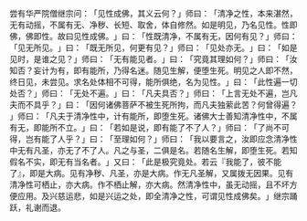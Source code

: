 尝有华严院僧继宗问：​「见性成佛，其义云何？​」师曰：​「清净之性，本来湛然，无有动摇，不属有无、净秽、长短、取舍，体自修然。如是明见，乃名见性。性即佛，佛即性。故曰见性成佛。​」曰：​「性既清净，不属有无，因何有见？​」师曰：​「见无所见。​」曰：​「既无所见，何更有见？​」师曰：​「见处亦无。​」曰：​「如是见时，是谁之见？​」师曰：​「无有能见者。​」曰：​「究竟其理如何？​」师曰：​「汝知否？妄计为有，即有能所，乃得名迷。随见生解，便堕生死。明见之人即不然，终日见，未尝见。求名处体相不可得，能所俱绝，名为见性。​」曰：​「此性遍一切处否？​」师曰：​「无处不遍。​」曰：​「凡夫具否？​」师曰：​「上言无处不遍，岂凡夫而不具乎？​」曰：​「因何诸佛菩萨不被生死所拘，而凡夫独萦此苦？何曾得遍？​」师曰：​「凡夫于清净性中，计有能所，即堕生死。诸佛大士善知清净性中，不属有无，即能所不立。​」曰：​「若如是说，即有能了不了人？​」师曰：​「了尚不可得，岂有能了人乎？​」曰：​「至理如何？​」师曰：​「我以要言之，汝即应念清净性中无有凡圣，亦无了不了人。凡之与圣，二俱是名。若随名生解，即堕生死。若知假名不实，即无有当名者。​」又曰：​「此是极究竟处。若云『我能了，彼不能了』，即是大病。见有净秽、凡圣，亦是大病。作无凡圣解，又属拨无因果。见有清净性可栖止，亦大病。作不栖止解，亦大病。然清净性中，虽无动摇，且不坏方便应用。及兴慈运悲，如是兴运之处，即全清净之性，可谓见性成佛矣。​」继宗踊跃，礼谢而退。